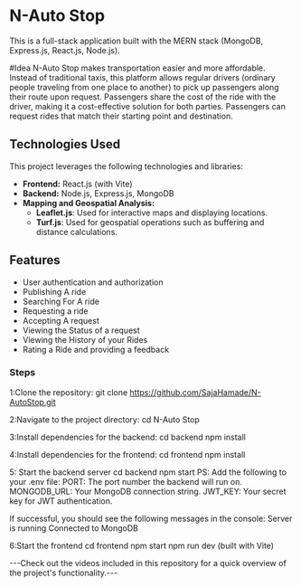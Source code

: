 # N-Auto Stop
This is a full-stack application built with the MERN stack (MongoDB, Express.js, React.js, Node.js). 

#Idea 
N-Auto Stop makes transportation easier and more affordable. 
Instead of traditional taxis, this platform allows regular drivers (ordinary people traveling from one place to another) to pick up passengers along their route upon request. 
Passengers share the cost of the ride with the driver, making it a cost-effective solution for both parties.
Passengers can request rides that match their starting point and destination.

## Technologies Used
This project leverages the following technologies and libraries:  
- **Frontend:** React.js (with Vite)  
- **Backend:** Node.js, Express.js, MongoDB  
- **Mapping and Geospatial Analysis:**  
  - **Leaflet.js**: Used for interactive maps and displaying locations.  
  - **Turf.js**: Used for geospatial operations such as buffering and distance calculations.  


## Features
- User authentication and authorization
- Publishing A ride
- Searching For A ride
- Requesting a ride
- Accepting A request
- Viewing the Status of a request
- Viewing the History of your Rides
- Rating a Ride and providing a feedback


### Steps
 1:Clone the repository:
   git clone https://github.com/SajaHamade/N-AutoStop.git

2:Navigate to the project directory:
cd N-Auto Stop

3:Install dependencies for the backend: 
cd backend
npm install

4:Install dependencies for the frontend:
cd frontend
npm install


5: Start the backend server 
   cd backend
   npm start 
PS:
Add the following to your .env file:
PORT: The port number the backend will run on.
MONGODB_URL: Your MongoDB connection string.
JWT_KEY: Your secret key for JWT authentication.

If successful, you should see the following messages in the console: Server is running Connected to MongoDB
                                                              

6:Start the frontend 
    cd frontend
    npm start 
    npm run dev (built with Vite)
    

---Check out the videos included in this repository for a quick overview of the project's functionality.---

